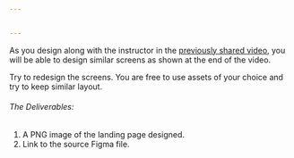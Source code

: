 ```yaml
---


---
```


<p>As you design along with the instructor in the <a href="https://youtu.be/c9URDK3KITM">previously shared video</a>, you will be able to design similar screens as shown at the end of the video.</p>
<p>Try to redesign the screens. You are free to use assets of your choice and try to keep similar layout.</p>
<h6 id="the-deliverables">The Deliverables:</h6>
<ol>
<li>A PNG image of the landing page designed.</li>
<li>Link to the source Figma file.</li>
</ol>

